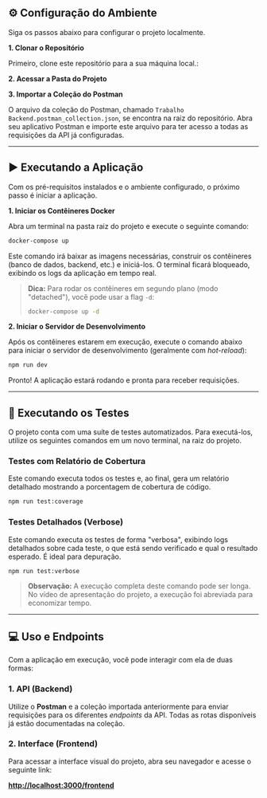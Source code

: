 ## ⚙️ Configuração do Ambiente

Siga os passos abaixo para configurar o projeto localmente.

**1. Clonar o Repositório**

Primeiro, clone este repositório para a sua máquina local.:

**2. Acessar a Pasta do Projeto**

**3. Importar a Coleção do Postman**

O arquivo da coleção do Postman, chamado `Trabalho Backend.postman_collection.json`, se encontra na raiz do repositório. Abra seu aplicativo Postman e importe este arquivo para ter acesso a todas as requisições da API já configuradas.

---

## ▶️ Executando a Aplicação

Com os pré-requisitos instalados e o ambiente configurado, o próximo passo é iniciar a aplicação.

**1. Iniciar os Contêineres Docker**

Abra um terminal na pasta raiz do projeto e execute o seguinte comando:

```bash
docker-compose up
```

Este comando irá baixar as imagens necessárias, construir os contêineres (banco de dados, backend, etc.) e iniciá-los. O terminal ficará bloqueado, exibindo os logs da aplicação em tempo real.

> **Dica:** Para rodar os contêineres em segundo plano (modo "detached"), você pode usar a flag `-d`:
>
> ```bash
> docker-compose up -d
> ```

**2. Iniciar o Servidor de Desenvolvimento**

Após os contêineres estarem em execução, execute o comando abaixo para iniciar o servidor de desenvolvimento (geralmente com *hot-reload*):

```bash
npm run dev
```

Pronto! A aplicação estará rodando e pronta para receber requisições.

---

## 🧪 Executando os Testes

O projeto conta com uma suíte de testes automatizados. Para executá-los, utilize os seguintes comandos em um novo terminal, na raiz do projeto.

### Testes com Relatório de Cobertura

Este comando executa todos os testes e, ao final, gera um relatório detalhado mostrando a porcentagem de cobertura de código.

```bash
npm run test:coverage
```

### Testes Detalhados (Verbose)

Este comando executa os testes de forma "verbosa", exibindo logs detalhados sobre cada teste, o que está sendo verificado e qual o resultado esperado. É ideal para depuração.

```bash
npm run test:verbose
```

> **Observação:** A execução completa deste comando pode ser longa. No vídeo de apresentação do projeto, a execução foi abreviada para economizar tempo.

---

## 💻 Uso e Endpoints

Com a aplicação em execução, você pode interagir com ela de duas formas:

### 1. API (Backend)

Utilize o **Postman** e a coleção importada anteriormente para enviar requisições para os diferentes *endpoints* da API. Todas as rotas disponíveis já estão documentadas na coleção.

### 2. Interface (Frontend)

Para acessar a interface visual do projeto, abra seu navegador e acesse o seguinte link:

**[http://localhost:3000/frontend](http://localhost:3000/frontend)**
